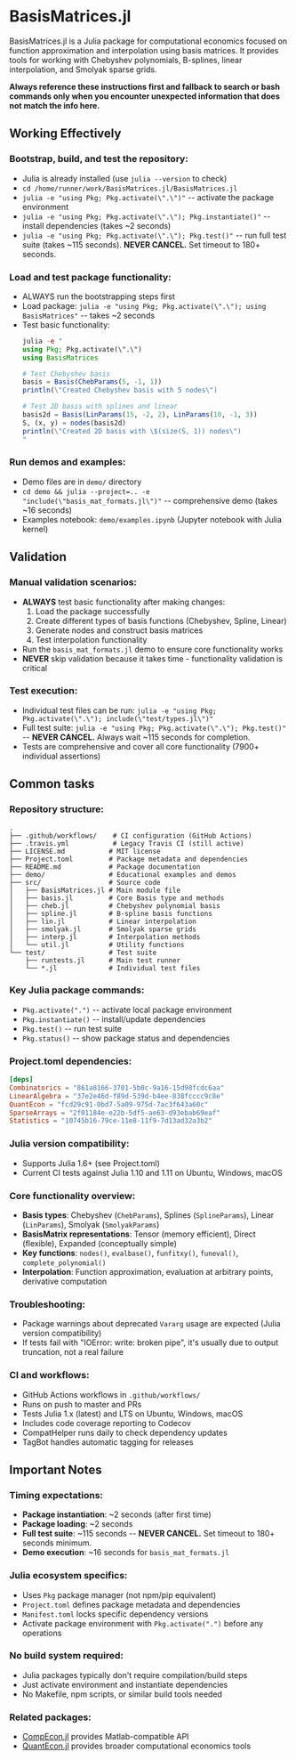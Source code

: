 # BasisMatrices.jl

BasisMatrices.jl is a Julia package for computational economics focused on function approximation and interpolation using basis matrices. It provides tools for working with Chebyshev polynomials, B-splines, linear interpolation, and Smolyak sparse grids.

**Always reference these instructions first and fallback to search or bash commands only when you encounter unexpected information that does not match the info here.**

## Working Effectively

### Bootstrap, build, and test the repository:
- Julia is already installed (use `julia --version` to check)
- `cd /home/runner/work/BasisMatrices.jl/BasisMatrices.jl`
- `julia -e "using Pkg; Pkg.activate(\".\")"` -- activate the package environment
- `julia -e "using Pkg; Pkg.activate(\".\"); Pkg.instantiate()"` -- install dependencies (takes ~2 seconds)
- `julia -e "using Pkg; Pkg.activate(\".\"); Pkg.test()"` -- run full test suite (takes ~115 seconds). **NEVER CANCEL.** Set timeout to 180+ seconds.

### Load and test package functionality:
- ALWAYS run the bootstrapping steps first
- Load package: `julia -e "using Pkg; Pkg.activate(\".\"); using BasisMatrices"` -- takes ~2 seconds
- Test basic functionality:
  ```julia
  julia -e "
  using Pkg; Pkg.activate(\".\")
  using BasisMatrices
  
  # Test Chebyshev basis
  basis = Basis(ChebParams(5, -1, 1))
  println(\"Created Chebyshev basis with 5 nodes\")
  
  # Test 2D basis with splines and linear
  basis2d = Basis(LinParams(15, -2, 2), LinParams(10, -1, 3))
  S, (x, y) = nodes(basis2d)
  println(\"Created 2D basis with \$(size(S, 1)) nodes\")
  "
  ```

### Run demos and examples:
- Demo files are in `demo/` directory
- `cd demo && julia --project=.. -e "include(\"basis_mat_formats.jl\")"` -- comprehensive demo (takes ~16 seconds)
- Examples notebook: `demo/examples.ipynb` (Jupyter notebook with Julia kernel)

## Validation

### Manual validation scenarios:
- **ALWAYS** test basic functionality after making changes:
  1. Load the package successfully
  2. Create different types of basis functions (Chebyshev, Spline, Linear)
  3. Generate nodes and construct basis matrices
  4. Test interpolation functionality
- Run the `basis_mat_formats.jl` demo to ensure core functionality works
- **NEVER** skip validation because it takes time - functionality validation is critical

### Test execution:
- Individual test files can be run: `julia -e "using Pkg; Pkg.activate(\".\"); include(\"test/types.jl\")"`
- Full test suite: `julia -e "using Pkg; Pkg.activate(\".\"); Pkg.test()"` -- **NEVER CANCEL.** Always wait ~115 seconds for completion.
- Tests are comprehensive and cover all core functionality (7900+ individual assertions)

## Common tasks

### Repository structure:
```
.
├── .github/workflows/    # CI configuration (GitHub Actions)
├── .travis.yml           # Legacy Travis CI (still active)
├── LICENSE.md           # MIT license
├── Project.toml         # Package metadata and dependencies
├── README.md            # Package documentation
├── demo/                # Educational examples and demos
├── src/                 # Source code
│   ├── BasisMatrices.jl # Main module file
│   ├── basis.jl         # Core Basis type and methods
│   ├── cheb.jl          # Chebyshev polynomial basis
│   ├── spline.jl        # B-spline basis functions
│   ├── lin.jl           # Linear interpolation
│   ├── smolyak.jl       # Smolyak sparse grids
│   ├── interp.jl        # Interpolation methods
│   └── util.jl          # Utility functions
└── test/                # Test suite
    ├── runtests.jl      # Main test runner
    └── *.jl             # Individual test files
```

### Key Julia package commands:
- `Pkg.activate(".")` -- activate local package environment
- `Pkg.instantiate()` -- install/update dependencies
- `Pkg.test()` -- run test suite
- `Pkg.status()` -- show package status and dependencies

### Project.toml dependencies:
```toml
[deps]
Combinatorics = "861a8166-3701-5b0c-9a16-15d98fcdc6aa"
LinearAlgebra = "37e2e46d-f89d-539d-b4ee-838fcccc9c8e"
QuantEcon = "fcd29c91-0bd7-5a09-975d-7ac3f643a60c"
SparseArrays = "2f01184e-e22b-5df5-ae63-d93ebab69eaf"
Statistics = "10745b16-79ce-11e8-11f9-7d13ad32a3b2"
```

### Julia version compatibility:
- Supports Julia 1.6+ (see Project.toml)
- Current CI tests against Julia 1.10 and 1.11 on Ubuntu, Windows, macOS

### Core functionality overview:
- **Basis types**: Chebyshev (`ChebParams`), Splines (`SplineParams`), Linear (`LinParams`), Smolyak (`SmolyakParams`)
- **BasisMatrix representations**: Tensor (memory efficient), Direct (flexible), Expanded (conceptually simple)
- **Key functions**: `nodes()`, `evalbase()`, `funfitxy()`, `funeval()`, `complete_polynomial()`
- **Interpolation**: Function approximation, evaluation at arbitrary points, derivative computation

### Troubleshooting:
- Package warnings about deprecated `Vararg` usage are expected (Julia version compatibility)
- If tests fail with "IOError: write: broken pipe", it's usually due to output truncation, not a real failure

### CI and workflows:
- GitHub Actions workflows in `.github/workflows/`
- Runs on push to master and PRs
- Tests Julia 1.x (latest) and LTS on Ubuntu, Windows, macOS
- Includes code coverage reporting to Codecov
- CompatHelper runs daily to check dependency updates
- TagBot handles automatic tagging for releases

## Important Notes

### Timing expectations:
- **Package instantiation**: ~2 seconds (after first time)
- **Package loading**: ~2 seconds
- **Full test suite**: ~115 seconds -- **NEVER CANCEL.** Set timeout to 180+ seconds minimum.
- **Demo execution**: ~16 seconds for `basis_mat_formats.jl`

### Julia ecosystem specifics:
- Uses `Pkg` package manager (not npm/pip equivalent)
- `Project.toml` defines package metadata and dependencies
- `Manifest.toml` locks specific dependency versions
- Activate package environment with `Pkg.activate(".")` before any operations

### No build system required:
- Julia packages typically don't require compilation/build steps
- Just activate environment and instantiate dependencies
- No Makefile, npm scripts, or similar build tools needed

### Related packages:
- [CompEcon.jl](https://github.com/QuantEcon/CompEcon.jl) provides Matlab-compatible API
- [QuantEcon.jl](https://github.com/QuantEcon/QuantEcon.jl) provides broader computational economics tools